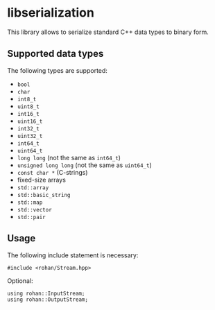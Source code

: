 # libserialization

This library allows to serialize standard C++ data types to binary form.

## Supported data types

The following types are supported:

* `bool`
* `char`
* `int8_t`
* `uint8_t`
* `int16_t`
* `uint16_t`
* `int32_t`
* `uint32_t`
* `int64_t`
* `uint64_t`
* `long long` (not the same as `int64_t`)
* `unsigned long long` (not the same as `uint64_t`)
* `const char *` (C-strings)
* fixed-size arrays
* `std::array`
* `std::basic_string`
* `std::map`
* `std::vector`
* `std::pair`

## Usage

The following include statement is necessary:
```
#include <rohan/Stream.hpp>
```

Optional:
```
using rohan::InputStream;
using rohan::OutputStream;
```
